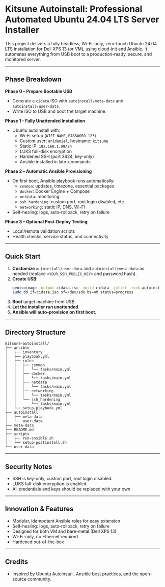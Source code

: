# Kitsune Autoinstall: Professional Automated Ubuntu 24.04 LTS Server Installer

This project delivers a fully headless, Wi-Fi-only, zero-touch Ubuntu 24.04 LTS installation for Dell XPS 13 (or VM), using cloud-init and Ansible. It automates everything from USB boot to a production-ready, secure, and monitored server.

---

## Phase Breakdown

**Phase 0 – Prepare Bootable USB**
- Generate a `cidata` ISO with `autoinstall/meta-data` and `autoinstall/user-data`.
- Write ISO to USB and boot the target machine.

**Phase 1 – Fully Unattended Installation**
- Ubuntu autoinstall with:
  - Wi-Fi setup (`WIFI_NAME`, `PASSWORD-123`)
  - Custom user: `anidaniel`, hostname: `kitsune`
  - Static IP: `192.168.1.99/24`
  - LUKS full-disk encryption
  - Hardened SSH (port 3624, key-only)
  - Ansible installed in late-commands

**Phase 2 – Automatic Ansible Provisioning**
- On first boot, Ansible playbook runs automatically:
  - `common`: updates, timezone, essential packages
  - `docker`: Docker Engine + Compose
  - `netdata`: monitoring
  - `ssh_hardening`: custom port, root login disabled, etc.
  - `networking`: static IP, DNS, Wi-Fi
- Self-healing: logs, auto-rollback, retry on failure

**Phase 3 – Optional Post-Deploy Testing**
- Local/remote validation scripts
- Health checks, service status, and connectivity

---

## Quick Start

1. **Customize** `autoinstall/user-data` and `autoinstall/meta-data` as needed (replace `<YOUR_SSH_PUBLIC_KEY>` and password hash).
2. **Create USB**:
   ```bash
   genisoimage -output cidata.iso -volid cidata -joliet -rock autoinstall/meta-data autoinstall/user-data
   sudo dd if=cidata.iso of=/dev/sdX bs=4M status=progress
   ```
3. **Boot** target machine from USB.
4. **Let the installer run unattended.**
5. **Ansible will auto-provision on first boot.**

---

## Directory Structure

```
kitsune-autoinstall/
├── ansible
│   ├── inventory
│   ├── playbook.yml
│   ├── roles
│   │   ├── common
│   │   │   └── tasks/main.yml
│   │   ├── docker
│   │   │   └── tasks/main.yml
│   │   ├── netdata
│   │   │   └── tasks/main.yml
│   │   ├── networking
│   │   │   └── tasks/main.yml
│   │   └── ssh_hardening
│   │       └── tasks/main.yml
│   └── setup-playbook.yml
├── autoinstall
│   ├── meta-data
│   └── user-data
├── meta-data
├── README.md
├── scripts
│   ├── run-ansible.sh
│   └── setup-postinstall.sh
└── user-data
```

---

## Security Notes
- SSH is key-only, custom port, root login disabled.
- LUKS full-disk encryption is enabled.
- All credentials and keys should be replaced with your own.

---

## Innovation & Features
- Modular, idempotent Ansible roles for easy extension
- Self-healing: logs, auto-rollback, retry on failure
- Designed for both VM and bare-metal (Dell XPS 13)
- Wi-Fi-only, no Ethernet required
- Hardened out-of-the-box

---

## Credits
- Inspired by Ubuntu Autoinstall, Ansible best practices, and the open-source community.
